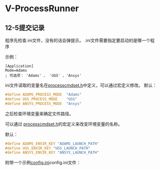 # V-ProcessRunner





## 12-5提交记录

程序先检查.ini文件，没有的话会弹提示。
.ini文件需要指定要启动的是哪一个程序




示例：
```
[Application]
Mode=Adams
; 可选项： 'Adams' 、 'UGS' 、'Ansys' 
```
ini文件读取的变量名在[processcmdset.h](include\processcmdset.h)中定义，可以通过宏定义修改。
默认：

``` C++
#define ADAMS_PROCESS_MODE	"Adams"
#define UGS_PROCESS_MODE	"UGS"
#define ANSYS_PROCESS_MODE	"Ansys"
```

之后检查环境变量来确定文件路径。

可以通过 [processcmdset.h](include\processcmdset.h)的宏定义来改变环境变量的名称。

默认：
``` C++
#define ADAMS_ENVIR_KEY "ADAMS_LAUNCH_PATH"
#define UGS_ENVIR_KEY "UGS_LAUNCH_PATH"
#define ANSYS_ENVIR_KEY "ANSYS_LAUNCH_PATH"
```


附带一个示例[config.ini](config.ini)config.ini文件：
